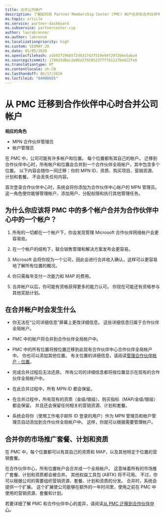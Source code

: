 ```yaml
---
title: 合并公司帐户
description: 了解如何将 Partner Membership Center (PMC) 帐户合并到合作伙伴中心的一个帐户中。 应用于从 PMC 到合作伙伴中心的迁移。
ms.topic: article
ms.service: partner-dashboard
ms.subservice: partnercenter-csp
author: laurabrenner
ms.author: labrenne
ms.localizationpriority: high
ms.custom: SEOMAY.20
ms.date: 05/05/2020
ms.openlocfilehash: a1b92f296b572d8317437519e9472972b6e5aba4
ms.sourcegitcommit: 1796d3d0ec2e06a3792852377ff81127b4d22fe0
ms.translationtype: HT
ms.contentlocale: zh-CN
ms.lasthandoff: 06/17/2020
ms.locfileid: "84908655"
---
```

# <a name="consolidate-your-company-accounts-when-migrating-from-pmc-to-partner-center"></a>从 PMC 迁移到合作伙伴中心时合并公司帐户

**相应的角色**

- MPN 合作伙伴管理员
- 帐户管理员

在 PMC 中，公司可能有许多帐户和位置。 每个位置都有其自己的帐户。 迁移到合作伙伴中心时，所有帐户和位置会合并到一个合作伙伴全局帐户，其中包含多个位置。 以下内容会随你一同迁移：你的 MPN ID、资质、购买项目、营销资源、计划和套餐。 不会丢失任何内容。

首次登录合作伙伴中心时，系统会将你添加为合作伙伴中心帐户的 MPN 管理员。 这一角色使你能够管理帐户、添加用户、分配权限和执行其他管理任务。

## <a name="why-should-you-consolidate-your-multiple-accounts-in-pmc-into-one-account-in-partner-center"></a>为什么你应该将 PMC 中的多个帐户合并为合作伙伴中心中的一个帐户？

1. 所有的一切都在一个帐户下，你会发现管理 Microsoft 合作伙伴网络帐户会更容易些。

2. 在一个帐户的结构下，联合销售管理和解决方案发布会更容易。

3. Microsoft 会将你视为一个公司，因此会进行合并收入确认，这样可以更容易地了解所有位置的概况。  

4. 你只需每年支付一次能力和 MAP 的费用。

5. 合并帐户以后，你可能有资格获得更多的能力认可。 你现在可能还有资格参与其他奖励计划。

## <a name="what-happens-during-consolidation-of-accounts"></a>在合并帐户时会发生什么

- 你无法在“公司详细信息”屏幕上更改详细信息。 这些详细信息归属于合作伙伴全局帐户。

- PMC 中的帐户将合并到合作伙伴全局帐户中。

- PMC 中的所有位置将按位置迁移到此现有合作伙伴中心合作伙伴全局帐户中。 你也可以添加其他位置。 有关位置的详细信息，请阅读[管理合作伙伴帐户 - 位置](manage-locations.md)。

- 完成合并过程后无法还原。 所有公司的详细信息都将按位置显示在现有的合作伙伴全局帐户中。 

- 在此合并过程中，所有 MPN ID 都会保留。

- 在合并过程中，所有现有的资质（金级/银级）、购买指标（MAP/金级/银级）都会保留。 并且还会保留任何相关的营销资源、计划和套餐。

- 系统会将你（使用工作电子邮件 ID 登录的用户）作为 MPN 管理员和帐户管理员自动添加到合作伙伴全局帐户中。 这样，你就可以根据需要管理帐户。

## <a name="consolidating-your-go-to-market-offers-programs-and-competencies"></a>合并你的市场推广套餐、计划和资质

在 PMC 中，每个位置都可以有其自己的资质和 MAP，以及其他特定于位置的营销套餐。

在合作伙伴中心，所有位置帐户会合并成一个全局帐户。 这意味着所有的市场推广套餐、计划和资质都会被合并。 其他权益工具包 (ABTK) 将不可用。 不过，你可以根据公司的需要组织营销资源、套餐、计划和资质的分发。 合并时，系统会提供一个扩展。 这个扩展使公司能够在额外的一年时间里，使用之前在 PMC 中使用的营销资源、套餐和计划。

若要详细了解 PMC 和合作伙伴中心的差异，请阅读[从 PMC 迁移到合作伙伴中心](guide-to-migration.md)。
